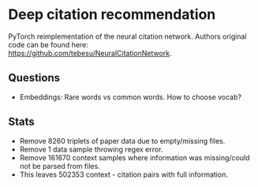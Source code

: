 # Deep citation recommendation
PyTorch reimplementation of the neural citation network.
Authors original code can be found here:  
https://github.com/tebesu/NeuralCitationNetwork.
 
## Questions
* Embeddings: Rare words vs common words. How to choose vocab?


## Stats  
* Remove 8260 triplets of paper data due to empty/missing files. 
* Remove 1 data sample throwing regex error.   
* Remove 161670 context samples where information was missing/could not be parsed from files.  
* This leaves 502353 context - citation pairs with full information.  